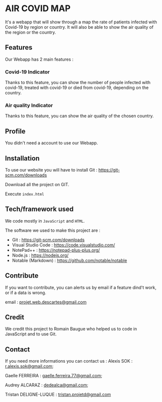 # AIR COVID MAP
It's a webapp that will show through a map the rate of patients infected with Covid-19 by region or country. It will also be able to show the air quality of the region or the country.

## Features
Our Webapp has 2 main features :

### Covid-19 Indicator
Thanks to this feature, you can show the number of people infected with covid-19, treated with covid-19 or died from covid-19, depending on the country.

### Air quality Indicator
Thanks to this feature, you can show the air quality of the chosen country.


## Profile
You didn't need a account to use our Webapp.


## Installation
To use our website you will have to install Git : https://git-scm.com/downloads

Download all the project on GIT.

Execute `index.html`

## Tech/framework used
We code mostly in `JavaScript` and `HTML`.

The software we used to make this project are :
- Git : https://git-scm.com/downloads
- Visual Studio Code : https://code.visualstudio.com/
- NotePad++ : https://notepad-plus-plus.org/
- Node.js : https://nodejs.org/
- Notable (Markdown) : https://github.com/notable/notable

## Contribute
If you want to contribute, you can alerts us by email if a feature dind't work, or if a data is wrong.

email : projet.web.descartes@gmail.com

## Credit
We credit this project to Romain Baugue who helped us to code in JavaScript and to use Git.

## Contact
If you need more informations you can contact us :
Alexis SOK : r.alexis.sok@gmail.com;

Gaelle FERREIRA : gaelle.ferreira.77@gmail.com;

Audrey ALCARAZ : dedealca@gmail.com;

Tristan DELIGNE-LUQUE : tristan.projetd@gmail.com
